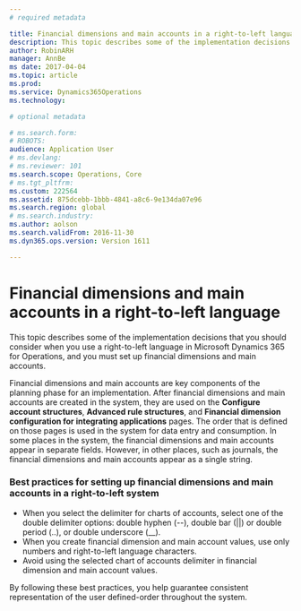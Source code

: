 ```yaml
---
# required metadata

title: Financial dimensions and main accounts in a right-to-left language
description: This topic describes some of the implementation decisions that you should consider when you use a right-to-left language in Microsoft Dynamics 365 for Operations, and you must set up financial dimensions and main accounts.
author: RobinARH
manager: AnnBe
ms date: 2017-04-04
ms.topic: article
ms.prod: 
ms.service: Dynamics365Operations
ms.technology: 

# optional metadata

# ms.search.form: 
# ROBOTS: 
audience: Application User
# ms.devlang: 
# ms.reviewer: 101
ms.search.scope: Operations, Core
# ms.tgt_pltfrm: 
ms.custom: 222564
ms.assetid: 875dcebb-1bbb-4841-a8c6-9e134da07e96
ms.search.region: global
# ms.search.industry: 
ms.author: aolson
ms.search.validFrom: 2016-11-30
ms.dyn365.ops.version: Version 1611

---
```


# Financial dimensions and main accounts in a right-to-left language

This topic describes some of the implementation decisions that you should consider when you use a right-to-left language in Microsoft Dynamics 365 for Operations, and you must set up financial dimensions and main accounts.

Financial dimensions and main accounts are key components of the planning phase for an implementation. After financial dimensions and main accounts are created in the system, they are used on the **Configure account structures**, **Advanced rule structures**, and **Financial dimension configuration for integrating applications** pages. The order that is defined on those pages is used in the system for data entry and consumption. In some places in the system, the financial dimensions and main accounts appear in separate fields. However, in other places, such as journals, the financial dimensions and main accounts appear as a single string.

### Best practices for setting up financial dimensions and main accounts in a right-to-left system

-   When you select the delimiter for charts of accounts, select one of the double delimiter options: double hyphen (--), double bar (||) or double period (..), or double underscore (\_\_).
-   When you create financial dimension and main account values, use only numbers and right-to-left language characters.
-   Avoid using the selected chart of accounts delimiter in financial dimension and main account values.

By following these best practices, you help guarantee consistent representation of the user defined-order throughout the system.

